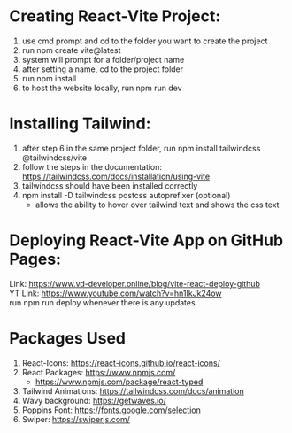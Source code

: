 # Creating React-Vite Project:

1. use cmd prompt and cd to the folder you want to create the project
2. run npm create vite@latest
3. system will prompt for a folder/project name
4. after setting a name, cd to the project folder
5. run npm install
6. to host the website locally, run npm run dev

# Installing Tailwind:

1. after step 6 in the same project folder, run npm install tailwindcss @tailwindcss/vite
2. follow the steps in the documentation: https://tailwindcss.com/docs/installation/using-vite
3. tailwindcss should have been installed correctly
4. npm install -D tailwindcss postcss autoprefixer (optional)
    - allows the ability to hover over tailwind text and shows the css text

# Deploying React-Vite App on GitHub Pages:

Link: https://www.vd-developer.online/blog/vite-react-deploy-github <br>
YT Link: https://www.youtube.com/watch?v=hn1IkJk24ow <br>
run npm run deploy whenever there is any updates <br>

# Packages Used

1. React-Icons: https://react-icons.github.io/react-icons/
2. React Packages: https://www.npmjs.com/
    - https://www.npmjs.com/package/react-typed
3. Tailwind Animations: https://tailwindcss.com/docs/animation
4. Wavy background: https://getwaves.io/
5. Poppins Font: https://fonts.google.com/selection
6. Swiper: https://swiperjs.com/
